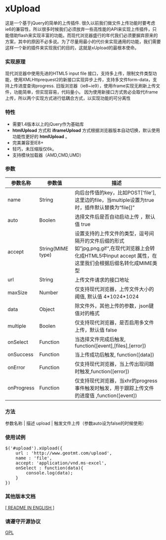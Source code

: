 # xUpload
这是一个基于jQuery的简单的上传插件.
很久以前我们做文件上传功能时要考虑ie6的兼容性，所以很多时候我们必须放弃一些高性能的API来实现上传插件，只能借助flash来实现丰富的功能。而现代浏览器盛行的年代我们必须要摒弃原来的方案，其中的原因不必多说。为了尽量用最小的代价来实现通用的功能，我们需要这样一个新的插件来实现我们的目的，这就是xUpload的最根本使命。

### 实现原理
现代浏览器中使用先进的HTML5 input file 接口，支持多上传，限制文件类型功能，使用XMLHttprequest2的新接口实现异步上传，支持多文件form-data，支持上传进度查询progress.
旧版浏览器（ie8~ie9），使用iframe实现无刷新上传文件，功能简单，但实现容易，代码量小。
因为使用新接口方式势必会取代iframe上传，所以两个实现方式进行低耦合方式，以实现功能的可分离性

### 特性
* 需要1.4版本以上的jQuery作为基础库
* __htmlUpload__ 方式和 __iframeUpload__  方式根据浏览器版本自动切换，默认使用功能性更好的 __htmlUpload__ 。
* 完美兼容至IE8+
* 轻巧，未压缩版仅6k。
* 支持模块加载器（AMD,CMD,UMD）

### 参数
参数名称     |    参数值     |    描述
----------------|----------------|----
name           | String          |  向后台传值的key，比如POST['file'],这里边的file，当multiple设置为true时，插件默认替换为“file[]” 
auto             | Boolen        |  选择文件后是否自动启动上传  ，默认值 true
accept         | String(MIME type)  | 设置支持的上传文件的类型，逗号间隔开的文件后缀的形式如”jpg,png,gif“,在现代浏览器上会转化成HTML5中input accept 属性，在这里我们会根据后缀名转化成MIME类型
url                | String          | 上传文件请求的接口地址
maxSize      | Number       | 仅支持现代浏览器，上传文件大小的阈值, 默认值 4\*1024\*1024
data             | Object         | 除文件外，其他上传的参数，json键值对的格式
multiple        | Boolen        | 仅支持现代浏览器，是否启用多文件上传，默认值 false
onSelect      |  Function     | 当选择文件完成后触发, function([event],[files],[error])
onSuccess  | Function      | 当上传成功后触发, function([data])
onError        | Function      | 仅支持现代浏览器，当上传出现问题时触发,function([error])
onProgress  | Function      | 仅支持现代浏览器，当xhr的progress事件触发时触发，用于跟踪上传文件的进度值 ,function([event])

### 方法
参数名称       |    描述
upload        |   触发文件上传（参数auto设为false的时候使用）


### 使用试例
<pre>
$('#upload').xUpload({
	url : 'http://www.geotmt.com/upload',
    name : 'file',
    accept: 'application/vnd.ms-excel',
    onSelect : function(data){
    	console.log(data);
    }
})
</pre>

### 其他版本文档
[ [ README IN ENGLISH ] ](https://github.com/ShangXinbo/xUpload)

### 请遵守开源协议
[GPL](https://github.com/ShangXinbo/xUpload/blob/master/LICENSE)
